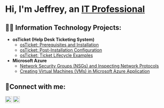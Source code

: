 <h1>Hi, I'm Jeffrey, an <a href="https://linkedin.com/in/jeffrey-joseph-439847258">IT Professional</a></h1>

<h2>👨‍💻 Information Technology Projects:</h2>

- <b>osTicket (Help Desk Ticketing System)</b>
  - [osTicket: Prerequisites and Installation](https://github.com/jeffreyjosephh22/osticket-prereqs)
  - [osTicket: Post-Installation Configuration](https://github.com/jeffreyjosephh22/post-install-config)
  - [osTicket: Ticket Lifecycle Examples](https://github.com/jeffreyjosephh22/ticket-lifecycle)
- <b>Microsoft Azure</b>
  - [Network Security Groups (NSGs) and Inspecting Network Protocols](https://github.com/joshmadakorcc/azure-network-protocols)
  - [Creating Virtual Machines (VMs) in Microsoft Azure Application ](https://github.com/jeffreyjosephh22/ticket-lifecycle)
<h2>🤳Connect with me:</h2>


[<img align="left" alt="Jeffrey | LinkedIn" width="22px" src="https://cdn.jsdelivr.net/npm/simple-icons@v3/icons/linkedin.svg" />][linkedin]
[<img align="left" alt="Jeffrey | Instagram" width="22px" src="https://cdn.jsdelivr.net/npm/simple-icons@v3/icons/instagram.svg" />][instagram]


[instagram]: https://www.instagram.com/jeffreyjosephh_
[linkedin]: https://linkedin.com/in/jeffrey-joseph-439847258
